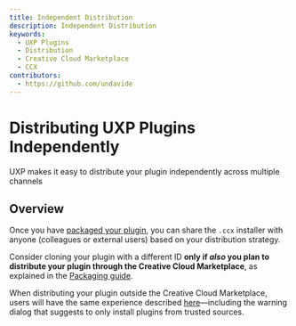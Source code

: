 ```yaml
---
title: Independent Distribution
description: Independent Distribution
keywords:
  - UXP Plugins
  - Distribution
  - Creative Cloud Marketplace
  - CCX
contributors:
  - https://github.com/undavide
---
```


# Distributing UXP Plugins Independently

UXP makes it easy to distribute your plugin independently across multiple channels

## Overview

Once you have [packaged your plugin](../package/index.md), you can share the `.ccx` installer with anyone (colleagues or external users) based on your distribution strategy.

<InlineAlert variant="info" slots="text"/>

Consider cloning your plugin with a different ID **only if _also_ you plan to distribute your plugin through the Creative Cloud Marketplace**, as explained in the [Packaging guide](../package/index.md#mind-your-plugins-id).

When distributing your plugin outside the Creative Cloud Marketplace, users will have the same experience described [here](../install/index.md#installation)—including the warning dialog that suggests to only install plugins from trusted sources.
